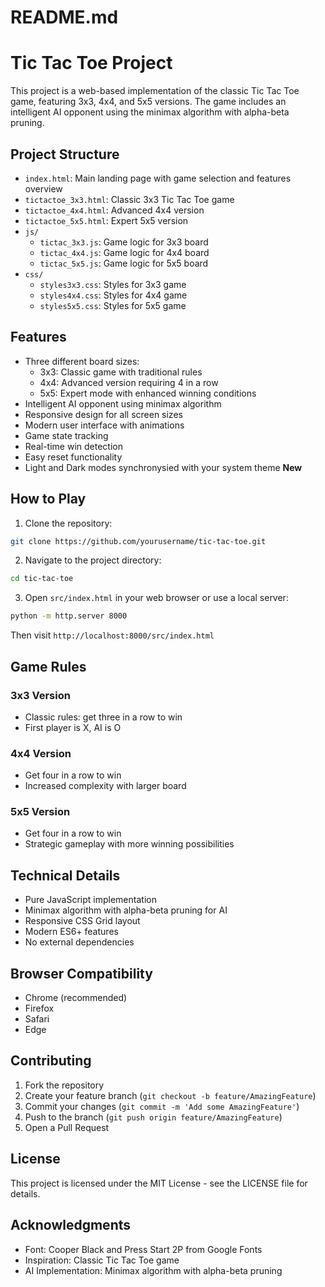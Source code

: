 # README.md

# Tic Tac Toe Project

This project is a web-based implementation of the classic Tic Tac Toe game, featuring 3x3, 4x4, and 5x5 versions. The game includes an intelligent AI opponent using the minimax algorithm with alpha-beta pruning.

## Project Structure

- `index.html`: Main landing page with game selection and features overview
- `tictactoe_3x3.html`: Classic 3x3 Tic Tac Toe game
- `tictactoe_4x4.html`: Advanced 4x4 version
- `tictactoe_5x5.html`: Expert 5x5 version
- `js/`
  - `tictac_3x3.js`: Game logic for 3x3 board
  - `tictac_4x4.js`: Game logic for 4x4 board
  - `tictac_5x5.js`: Game logic for 5x5 board
- `css/`
  - `styles3x3.css`: Styles for 3x3 game
  - `styles4x4.css`: Styles for 4x4 game
  - `styles5x5.css`: Styles for 5x5 game

## Features

- Three different board sizes:
  - 3x3: Classic game with traditional rules
  - 4x4: Advanced version requiring 4 in a row
  - 5x5: Expert mode with enhanced winning conditions
- Intelligent AI opponent using minimax algorithm
- Responsive design for all screen sizes
- Modern user interface with animations
- Game state tracking
- Real-time win detection
- Easy reset functionality
- Light and Dark modes synchronysied with your system theme **New**

## How to Play

1. Clone the repository:
```bash
git clone https://github.com/yourusername/tic-tac-toe.git
```

2. Navigate to the project directory:
```bash
cd tic-tac-toe
```

3. Open `src/index.html` in your web browser or use a local server:
```bash
python -m http.server 8000
```
Then visit `http://localhost:8000/src/index.html`

## Game Rules

### 3x3 Version
- Classic rules: get three in a row to win
- First player is X, AI is O

### 4x4 Version
- Get four in a row to win
- Increased complexity with larger board

### 5x5 Version
- Get four in a row to win
- Strategic gameplay with more winning possibilities

## Technical Details

- Pure JavaScript implementation
- Minimax algorithm with alpha-beta pruning for AI
- Responsive CSS Grid layout
- Modern ES6+ features
- No external dependencies

## Browser Compatibility

- Chrome (recommended)
- Firefox
- Safari
- Edge

## Contributing

1. Fork the repository
2. Create your feature branch (`git checkout -b feature/AmazingFeature`)
3. Commit your changes (`git commit -m 'Add some AmazingFeature'`)
4. Push to the branch (`git push origin feature/AmazingFeature`)
5. Open a Pull Request

## License

This project is licensed under the MIT License - see the LICENSE file for details.

## Acknowledgments

- Font: Cooper Black and Press Start 2P from Google Fonts
- Inspiration: Classic Tic Tac Toe game
- AI Implementation: Minimax algorithm with alpha-beta pruning
